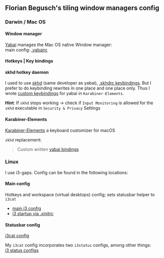 ## Florian Begusch's tiling window managers config

### Darwin / Mac OS

#### Window manager

[Yabai](https://github.com/koekeishiya/yabai/) manages the Mac OS native Window manager:   
main config: [.yabairc](https://github.com/florianbegusch/dot-files/blob/1680d10bd9ccfe2071410cc933a6388715cafcb5/.yabairc)

#### Hotkeys | Key bindings

#### skhd hotkey daemon
I used to use [skhd](https://github.com/koekeishiya/skhd) (same developer as yabai), [.skhdrc keybindings](https://github.com/florianbegusch/dot-files/blob/cf154296e50119e8d06a1f2b8f45ebb4d6c594fd/.skhdrc).
But I prefer to do keybinding rewrites in one place and one place only.
Thus I wrote [custom keybindings](#karabiner-elements-keyboard-customizer-for-macos) for yabai in `Karabiner-Elements`.

**Hint**: If `skhd` stops working -> check if `Input Monitoring` is allowed for the `skhd` executable in `Security & Privacy` Settings

#### Karabiner-Elements
[Karabiner-Elements](https://github.com/pqrs-org/Karabiner-Elements) a keyboard customizer for macOS

`skhd` replacement:  
> Custom written [yabai bindings](https://github.com/florianbegusch/dot-files/blob/4aac67e7e445274004db207451b0f39fe0b8a0ad/.config/karabiner/assets/complex_modifications/skhd-replacement-for-yabai.json)

### Linux

I use i3-gaps. Config can be found in the following locations:

#### Main config

Hotkeys and workspace (virtual desktops) config; sets statusbar helper to `i3cat`

* [main i3 config](https://github.com/florianbegusch/dot-files/blob/79ab2e985900f60888de119171d02056c4f29231/.config/i3/config)
* [i3 startup via .xinitrc](https://github.com/florianbegusch/dot-files/blob/61fc984f9b7f332503755766a46bc5a84a58ff04/.xinitrc)

#### Statusbar config

[i3cat config](https://github.com/florianbegusch/dot-files/blob/011fa649ff02a2e470b3e495a903e65fc891c72f/.config/i3cat/config)

My `i3cat` config incorporates two `i3status` configs, among other things:  
  [i3 status configs](https://github.com/florianbegusch/dot-files/tree/b45e108a685225bdecd0dd2bd89f5beaf0ca45b9/.config/i3status)

